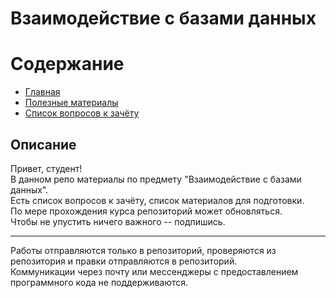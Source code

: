 # Взаимодействие с базами данных  

# Содержание  
* [Главная](https://github.com/Ravino/itmo_blind-programming__database/blob/master/README.md)
* [Полезные материалы](https://github.com/Ravino/itmo_blind-programming__database/blob/master/sources.md)
* [Список вопросов к зачёту](https://github.com/Ravino/itmo_blind-programming__database/blob/master/questions.md)


## Описание  
Привет, студент!  
В данном репо материалы по предмету "Взаимодействие с базами данных".  
Есть список вопросов к зачёту, список материалов для подготовки.  
По мере прохождения курса репозиторий может обновляться.  
Чтобы не упустить ничего важного -- подпишись.  

***
Работы отправляются только в репозиторий, проверяются из репозитория и правки отправляются в репозиторий. \
Коммуникации через почту или мессенджеры с предоставлением программного кода не поддерживаются.


